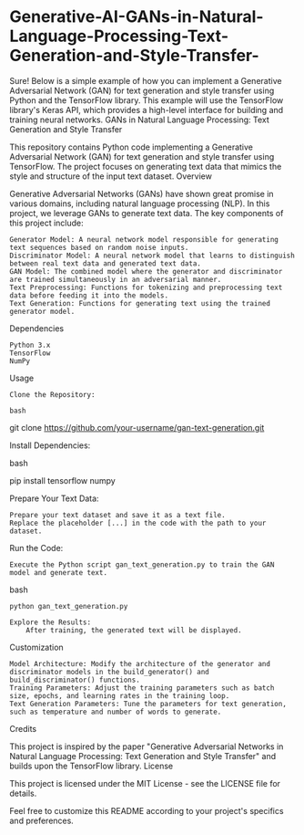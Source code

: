 # Generative-AI-GANs-in-Natural-Language-Processing-Text-Generation-and-Style-Transfer-
Sure! Below is a simple example of how you can implement a Generative Adversarial Network (GAN) for text generation and style transfer using Python and the TensorFlow library. This example will use the TensorFlow library's Keras API, which provides a high-level interface for building and training neural networks.
GANs in Natural Language Processing: Text Generation and Style Transfer

This repository contains Python code implementing a Generative Adversarial Network (GAN) for text generation and style transfer using TensorFlow. The project focuses on generating text data that mimics the style and structure of the input text dataset.
Overview

Generative Adversarial Networks (GANs) have shown great promise in various domains, including natural language processing (NLP). In this project, we leverage GANs to generate text data. The key components of this project include:

    Generator Model: A neural network model responsible for generating text sequences based on random noise inputs.
    Discriminator Model: A neural network model that learns to distinguish between real text data and generated text data.
    GAN Model: The combined model where the generator and discriminator are trained simultaneously in an adversarial manner.
    Text Preprocessing: Functions for tokenizing and preprocessing text data before feeding it into the models.
    Text Generation: Functions for generating text using the trained generator model.

Dependencies

    Python 3.x
    TensorFlow
    NumPy

Usage

    Clone the Repository:

    bash

git clone https://github.com/your-username/gan-text-generation.git

Install Dependencies:

bash

pip install tensorflow numpy

Prepare Your Text Data:

    Prepare your text dataset and save it as a text file.
    Replace the placeholder [...] in the code with the path to your dataset.

Run the Code:

    Execute the Python script gan_text_generation.py to train the GAN model and generate text.

bash

    python gan_text_generation.py

    Explore the Results:
        After training, the generated text will be displayed.

Customization

    Model Architecture: Modify the architecture of the generator and discriminator models in the build_generator() and build_discriminator() functions.
    Training Parameters: Adjust the training parameters such as batch size, epochs, and learning rates in the training loop.
    Text Generation Parameters: Tune the parameters for text generation, such as temperature and number of words to generate.

Credits

This project is inspired by the paper "Generative Adversarial Networks in Natural Language Processing: Text Generation and Style Transfer" and builds upon the TensorFlow library.
License

This project is licensed under the MIT License - see the LICENSE file for details.

Feel free to customize this README according to your project's specifics and preferences.
